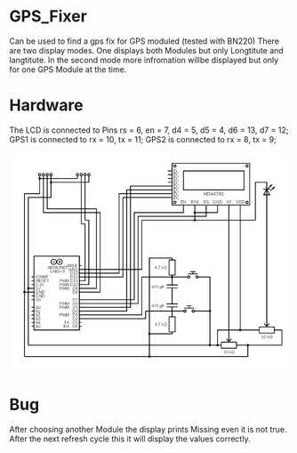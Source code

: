 # GPS_Fixer
Can be used to find a gps fix for GPS moduled (tested with BN220)
There are two display modes. One displays both Modules but only Longtitute and langtitute. In the second mode more infromation willbe displayed but only for one GPS Module at the time.

# Hardware
The LCD is connected to Pins rs = 6, en = 7, d4 = 5, d5 = 4, d6 = 13, d7 = 12;
GPS1 is connected to rx = 10, tx = 11;
GPS2 is connected to rx = 8, tx = 9;

![Circuit image](https://raw.githubusercontent.com/SiggiSigmann/GPS_Fixer/main/img/circuit.png)

# Bug
After choosing another Module the display prints Missing even it is not true. After the next refresh cycle this it will display the values correctly.